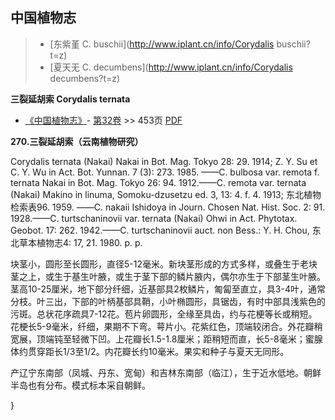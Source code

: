 
## 中国植物志

> * [东紫堇  C.  buschii](http://www.iplant.cn/info/Corydalis buschii?t=z)
> * [夏天无  C.  decumbens](http://www.iplant.cn/info/Corydalis decumbens?t=z)


**三裂延胡索 Corydalis ternata**

* [《中国植物志》](http://www.iplant.cn/frps)- [第32卷](http://www.iplant.cn/frps/vol/32) >> 453页 [PDF](http://www.iplant.cn/frps/pdf/32/453.pdf)


**270.三裂延胡索（云南植物研究）**

Corydalis ternata (Nakai) Nakai in Bot. Mag. Tokyo 28: 29. 1914; Z. Y. Su et C. Y. Wu in Act. Bot. Yunnan. 7 (3): 273. 1985. ——C. bulbosa var. remota f. ternata Nakai in Bot. Mag. Tokyo 26: 94. 1912.——C. remota var. ternata (Nakai) Makino in linuma, Somoku-dzusetzu ed. 3, 13: 4. f. 4. 1913; 东北植物检索表96. 1959. ——C. nakaii Ishidoya in Journ. Chosen Nat. Hist. Soc. 2: 91. 1928.——C. turtschaninovii var. ternata (Nakai) Ohwi in Act. Phytotax. Geobot. 17: 262. 1942.——C. turtschaninovii auct. non Bess.: Y. H. Chou, 东北草本植物志4: 17, 21. 1980. p. p.

块茎小，圆形至长圆形，直径5-12毫米。新块茎形成的方式多样，或叠生于老块茎之上，或生于基生叶腋，或生于茎下部的鳞片腋内，偶尔亦生于下部茎生叶腋。茎高10-25厘米，地下部分纤细，近基部具2枚鳞片，匍匐至直立，具3-4叶，通常分枝。叶三出，下部的叶柄基部具鞘，小叶椭圆形，具锯齿，有时中部具浅紫色的污斑。总状花序疏具7-12花。苞片卵圆形，全缘至具齿，约与花梗等长或稍短。花梗长5-9毫米，纤细，果期不下弯。萼片小。花紫红色，顶端较闭合。外花瓣稍宽展，顶端钝至轻微下凹。上花瓣长1.5-1.8厘米；距稍短而直，长5-8毫米；蜜腺体约贯穿距长1/3至1/2。内花瓣长约10毫米。果实和种子与夏天无同形。

产辽宁东南部（凤城、丹东、宽甸）和吉林东南部（临江），生于近水低地。朝鲜半岛也有分布。模式标本采自朝鲜。

}